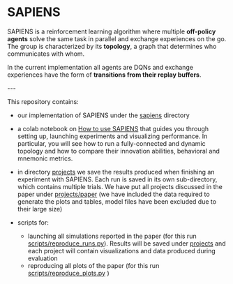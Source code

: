 # SAPIENS

SAPIENS is a reinforcement learning algorithm where multiple **off-policy agents** solve the same task in parallel and exchange experiences on the go. The group is characterized by its **topology**, a graph that determines who communicates with whom.

In the current implementation all agents are DQNs and exchange experiences have the form of **transitions from their replay buffers**.

\---

This repository contains:

* our implementation of SAPIENS under the [sapiens](sapiens) directory

* a colab notebook on  [How to use SAPIENS](https://colab.research.google.com/drive/1_iwb0rkBgDUzWOcuP96BpOLdw0QuLd0c?usp=sharing) that guides you through setting up, launching experiments and visualizing performance. In particular, you will see how to run a fully-connected and dynamic topology and how to compare their innovation abilities, behavioral and mnemonic metrics.

* in directory [projects](projects) we save the results produced when finishing an experiment with SAPIENS. Each run is saved in its own sub-directory, which contains multiple trials.  We have put all projects discussed in the paper under [projects/paper](projects/paper) (we have included the data required to generate the plots and tables, model files have been excluded due to their large size) 

* scripts for:

  *  launching all simulations reported in the paper (for this run [scripts/reproduce_runs.py](scripts/reproduce_runs.py)). Results will be saved under [projects](project) and each project will contain visualizations and data produced during evaluation
  * reproducing all plots of the paper (for this run [scripts/reproduce_plots.py](scripts/reproduce_plots.py) )

  

